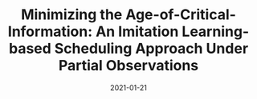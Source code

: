 ---
title: "Minimizing the Age-of-Critical-Information: An Imitation Learning-based Scheduling Approach Under Partial Observations"
authors:
- Xiaojie Wang
- Zhaolong Ning
- Song Guo
- Miaowen Wen
- Vincent Poor

date: "2021-01-21"
doi: "10.1109/TMC.2021.3053136"

# Publication type.
# 1 = Conference paper; 2 = Journal article;
# 3 = Preprint Paper; 4 = Report; 5 = Book; 6 = Book section;
# 7 = Thesis; 8 = Patent
publication_types: ["2"]

# Publication name and optional abbreviated publication name.
publication: "*IEEE Transactions on Mobile Computing*"
# publication_short: ""

url_pdf: https://ieeexplore.ieee.org/abstract/document/9332275
# url_code: ''
# url_dataset: ''
# url_poster: ''
# url_project: ''
# url_slides: ''
# url_video: ''

---